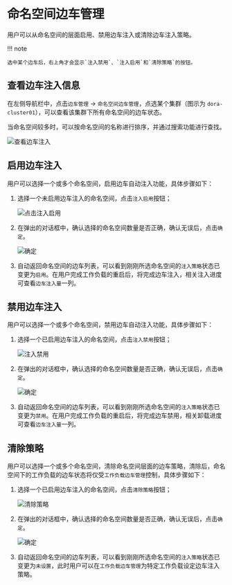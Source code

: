 # 命名空间边车管理

用户可以从命名空间的层面启用、禁用边车注入或清除边车注入策略。

!!! note

    选中某个边车后，右上角才会显示`注入禁用`、`注入启用`和`清除策略`的按钮。

## 查看边车注入信息

在左侧导航栏中，点击`边车管理` -> `命名空间边车管理`，点选某个集群（图示为 `dora-cluster01`），可以查看该集群下所有命名空间的边车状态。

当命名空间较多时，可以按命名空间的名称进行排序，并通过搜索功能进行查找。

![查看边车注入](https://docs.daocloud.io/daocloud-docs-images/docs/mspider/images/ns-sidecar01.png)

## 启用边车注入

用户可以选择一个或多个命名空间，启用边车自动注入功能，具体步骤如下：

1. 选择一个未启用边车注入的命名空间，点击`注入启用`按钮；

    ![点击注入启用](https://docs.daocloud.io/daocloud-docs-images/docs/mspider/images/ns-sidecar02.png)

2. 在弹出的对话框中，确认选择的命名空间数量是否正确，确认无误后，点击`确定`。

    ![确定](https://docs.daocloud.io/daocloud-docs-images/docs/mspider/images/ns-sidecar03.png)

3. 自动返回命名空间的边车列表，可以看到刚刚所选命名空间的`注入策略`状态已变更为`启用`。在用户完成工作负载的重启后，将完成边车注入，相关注入进度可查看`边车注入量`一列。

## 禁用边车注入

用户可以选择一个或多个命名空间，禁用边车自动注入功能，具体步骤如下：

1. 选择一个已启用边车注入的命名空间，点击`注入禁用`按钮；

    ![注入禁用](https://docs.daocloud.io/daocloud-docs-images/docs/mspider/images/ns-sidecar04.png)

2. 在弹出的对话框中，确认选择的命名空间数量是否正确，确认无误后，点击`确定`。

    ![确定](https://docs.daocloud.io/daocloud-docs-images/docs/mspider/images/ns-sidecar05.png)

3. 自动返回命名空间的边车列表，可以看到刚刚所选命名空间的`注入策略`状态已变更为`禁用`。在用户完成工作负载的重启后，将完成边车禁用，相关卸载进度可查看`边车注入量`一列。

## 清除策略

用户可以选择一个或多个命名空间，清除命名空间层面的边车策略，清除后，命名空间下的工作负载的边车状态将仅受`工作负载边车管理`控制，具体步骤如下：

1. 选择一个已启用边车注入的命名空间，点击`清除策略`按钮；

    ![清除策略](https://docs.daocloud.io/daocloud-docs-images/docs/mspider/images/ns-sidecar06.png)

2. 在弹出的对话框中，确认选择的命名空间数量是否正确，确认无误后，点击`确定`。

    ![确定](https://docs.daocloud.io/daocloud-docs-images/docs/mspider/images/ns-sidecar07.png)

3. 自动返回命名空间的边车列表，可以看到刚刚所选命名空间的`注入策略`状态已变更为`未设置`，此时用户可以在`工作负载边车管理`为特定工作负载设定边车注入策略。


